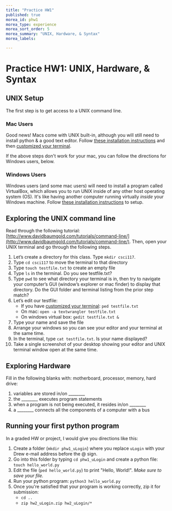 ```yaml
---
title: "Practice HW1"
published: true
morea_id: phw1
morea_type: experience
morea_sort_order: 5
morea_summary: "UNIX, Hardware, & Syntax"
morea_labels:

---
```

# Practice HW1: UNIX, Hardware, & Syntax

## UNIX Setup

The first step is to get access to a UNIX command line.

### Mac Users

Good news! Macs come with UNIX built-in, although you will still need to install python & a good text editor. Follow [these installation instructions](install-mac.html) and then [customized your terminal](unix-custom.html).

If the above steps don't work for your mac, you can follow the directions for Windows users, below.

### Windows Users

Windows users (and some mac users) will need to install a program called VirtualBox, which allows you to run UNIX inside of any other host operating system (OS). It's like having another computer running virtually *inside* your Windows machine. Follow [these installation instructions](install-windows.html) to setup.

## Exploring the UNIX command line

Read through the following tutorial: [http://www.davidbaumgold.com/tutorials/command-line/](http://www.davidbaumgold.com/tutorials/command-line/). Then, open your UNIX terminal and go through the following steps.

1. Let’s create a directory for this class. Type `mkdir csci117`.
1. Type `cd csci117` to move the terminal to that directory
1. Type `touch testfile.txt` to create an empty file
1. Type `ls` in the terminal. Do you see testfile.txt?
1. Type `pwd` to see what directory your terminal is in, then try to navigate your computer’s GUI (window’s explorer or mac finder) to display that directory. Do the GUI folder and terminal listing from the prior step match?
1. Let’s edit our testfile:
    - If you have [customized your terminal](unix-custom.html): `ped testfile.txt`
    - On mac: `open -a textwrangler testfile.txt`
    - On windows virtual box: `gedit testfile.txt &`
1. Type your name and save the file
1. Arrange your windows so you can see your editor and your terminal at the same time.
1. In the terminal, type `cat testfile.txt`. Is your name displayed?
1. Take a single screenshot of your desktop showing your editor and UNIX terminal window open at the same time.

## Exploring Hardware

Fill in the following blanks with: motherboard, processor, memory, hard drive:

  1. variables are stored in/on ________
  1. the ________ executes program statements
  1. when a program is not being executed, it resides in/on ________
  1. a ________ connects all the components of a computer with a bus

## Running your first python program

In a graded HW or project, I would give you directions like this:

1. Create a folder (`mkdir phw1_uLogin`) where you replace `uLogin` with your Drew e-mail address before the @ sign.
2. Go into this folder by typing `cd phw1_uLogin` and create a python file: `touch hello_world.py`
3. Edit the file (`ped hello_world.py`) to print "Hello, World!". *Make sure to save your file.*
4. Run your python program: `python3 hello_world.py`
5. Once you're satisfied that your program is working correctly, zip it for submission:
    - `cd ..`
    - `zip hw2_uLogin.zip hw2_uLogin/*`

<!--## Demonstration

Once you've finished doing the HW a single time, you can watch me do it:

{% include youtube.html id="bMbr3Xpbgzk" %}

{% include wod-warning.html %}

### Screenshot of my final UNIX terminal:

<a href="terminalA.png"><img src="terminalA.png" width="400"/></a><BR>
<a href="terminalB.png"><img src="terminalB.png" width="400"/></a><BR>
<a href="terminalC.png"><img src="terminalC.png" width="400"/></a>-->

<!--## Demonstration

Once you've finished doing the HW a single time, watch me do it:

{% include youtube.html id="CIC9W_H1TjA" %}

{% include wod-warning.html %}

### Solutions to Hardware Questions

<a href="HardwareSolutions.png"><img src="HardwareSolutions.png" width="200"/></a>

### My Final UNIX Screenshot

<a href="screenshot.png"><img src="screenshot.png" width="200"/></a>-->